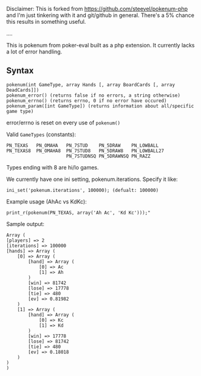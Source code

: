 Disclaimer: This is forked from https://github.com/steevel/pokenum-php and I'm just tinkering with it and git/github in general. There's a 5% chance this results in something useful.

....

This is pokenum from poker-eval built as a php extension.
It currently lacks a lot of error handling.

## Syntax 

    pokenum(int GameType, array Hands [, array BoardCards [, array DeadCards]])
    pokenum_error() (returns false if no errors, a string otherwise)
    pokenum_errno() (returns errno, 0 if no error have occured)
    pokenum_param([int GameType]) (returns information about all/specific game type)

error/errno is reset on every use of `pokenum()`


Valid `GameTypes` (constants):

    PN_TEXAS   PN_OMAHA   PN_7STUD    PN_5DRAW    PN_LOWBALL
    PN_TEXAS8  PN_OMAHA8  PN_7STUD8   PN_5DRAW8   PN_LOWBALL27
                          PN_7STUDNSQ PN_5DRAWNSQ PN_RAZZ

Types ending with 8 are hi/lo games.

We currently have one ini setting, pokenum.iterations.
Specify it like: 

    ini_set('pokenum.iterations', 100000); (defualt: 100000)

Example usage (AhAc vs KdKc):

    print_r(pokenum(PN_TEXAS, array('Ah Ac', 'Kd Kc')));"
    
Sample output:

    Array (
	[players] => 2
	[iterations] => 100000
	[hands] => Array (
		[0] => Array (
			[hand] => Array (
				[0] => Ac
				[1] => Ah
			)
			[win] => 81742
			[lose] => 17778
			[tie] => 480
			[ev] => 0.81982
		)
		[1] => Array (
			[hand] => Array (
				[0] => Kc
				[1] => Kd
			)
			[win] => 17778
			[lose] => 81742
			[tie] => 480
			[ev] => 0.18018
		)
	)
    )
